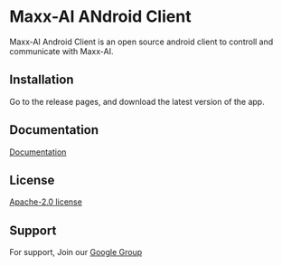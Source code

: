 
# Maxx-AI ANdroid Client

Maxx-AI Android Client is an open source android client to controll and communicate with Maxx-AI.

## Installation

Go to the release pages, and download the latest version of the app.
    
## Documentation

[Documentation](https://maxxai.gitbook.io/maxx-ai/android)


## License

[Apache-2.0 license](https://choosealicense.com/licenses/mit/http://www.apache.org/licenses/LICENSE-2.0)

## Support

For support, Join our [Google Group](https://groups.google.com/g/maxx-ai-users-support)